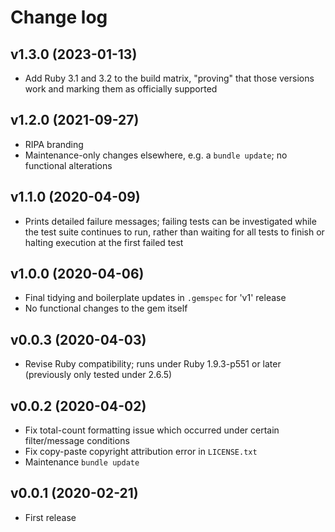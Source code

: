 # Change log

## v1.3.0 (2023-01-13)

- Add Ruby 3.1 and 3.2 to the build matrix, "proving" that those versions work and marking them as officially supported

## v1.2.0 (2021-09-27)

- RIPA branding
- Maintenance-only changes elsewhere, e.g. a `bundle update`; no functional alterations

## v1.1.0 (2020-04-09)

- Prints detailed failure messages; failing tests can be investigated while the test suite continues to run, rather than waiting for all tests to finish or halting execution at the first failed test

## v1.0.0 (2020-04-06)

- Final tidying and boilerplate updates in `.gemspec` for 'v1' release
- No functional changes to the gem itself

## v0.0.3 (2020-04-03)

- Revise Ruby compatibility; runs under Ruby 1.9.3-p551 or later (previously only tested under 2.6.5)

## v0.0.2 (2020-04-02)

- Fix total-count formatting issue which occurred under certain filter/message conditions
- Fix copy-paste copyright attribution error in `LICENSE.txt`
- Maintenance `bundle update`

## v0.0.1 (2020-02-21)

- First release
